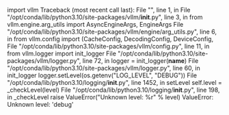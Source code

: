 import vllm
Traceback (most recent call last):
  File "<stdin>", line 1, in <module>
  File "/opt/conda/lib/python3.10/site-packages/vllm/__init__.py", line 3, in <module>
    from vllm.engine.arg_utils import AsyncEngineArgs, EngineArgs
  File "/opt/conda/lib/python3.10/site-packages/vllm/engine/arg_utils.py", line 6, in <module>
    from vllm.config import (CacheConfig, DecodingConfig, DeviceConfig,
  File "/opt/conda/lib/python3.10/site-packages/vllm/config.py", line 11, in <module>
    from vllm.logger import init_logger
  File "/opt/conda/lib/python3.10/site-packages/vllm/logger.py", line 72, in <module>
    logger = init_logger(__name__)
  File "/opt/conda/lib/python3.10/site-packages/vllm/logger.py", line 60, in init_logger
    logger.setLevel(os.getenv("LOG_LEVEL", "DEBUG"))
  File "/opt/conda/lib/python3.10/logging/__init__.py", line 1452, in setLevel
    self.level = _checkLevel(level)
  File "/opt/conda/lib/python3.10/logging/__init__.py", line 198, in _checkLevel
    raise ValueError("Unknown level: %r" % level)
ValueError: Unknown level: 'debug'
